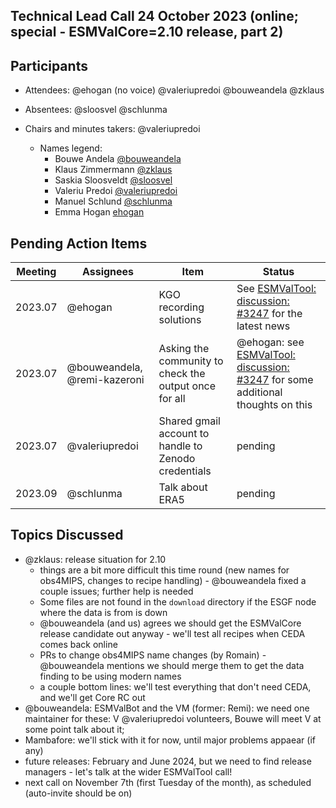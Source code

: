 ## Technical Lead Call 24 October 2023 (online; special - ESMValCore=2.10 release, part 2)

## Participants
- Attendees: @ehogan (no voice) @valeriupredoi @bouweandela @zklaus
- Absentees: @sloosvel @schlunma
- Chairs and minutes takers: @valeriupredoi

  - Names legend:
    - Bouwe Andela [@bouweandela](https://github.com/bouweandela)
    - Klaus Zimmermann [@zklaus](https://github.com/zklaus)
    - Saskia Sloosveldt [@sloosvel](https://github.com/sloosvel)
    - Valeriu Predoi [@valeriupredoi](https://github.com/valeriupredoi)
    - Manuel Schlund [@schlunma](https://github.com/schlunma)
    - Emma Hogan [ehogan](https://github.com/ehogan)

## Pending Action Items

| Meeting | Assignees | Item | Status |
|-|-|-|-|
|2023.07|@ehogan|KGO recording solutions|See [ESMValTool: discussion: #3247](https://github.com/ESMValGroup/ESMValTool/discussions/3247) for the latest news|
|2023.07|@bouweandela, @remi-kazeroni|Asking the community to check the output once for all| @ehogan: see [ESMValTool: discussion: #3247](https://github.com/ESMValGroup/ESMValTool/discussions/3247) for some additional thoughts on this|
|2023.07|@valeriupredoi|Shared gmail account to handle to Zenodo credentials|pending|
|2023.09|@schlunma|Talk about ERA5|pending|

## Topics Discussed

- @zklaus: release situation for 2.10
  - things are a bit more difficult this time round (new names for obs4MIPS, changes to recipe handling) - @bouweandela fixed a couple issues; further help is needed
  - Some files are not found in the ``download`` directory if the ESGF node where the data is from is down
  - @bouweandela (and us) agrees we should get the ESMValCore release candidate out anyway - we'll test all recipes when CEDA comes back online
  - PRs to change obs4MIPS name changes (by Romain) - @bouweandela mentions we should merge them to get the data finding to be using modern names
  - a couple bottom lines: we'll test everything that don't need CEDA, and we'll get Core RC out
- @bouweandela: ESMValBot and the VM (former: Remi): we need one maintainer for these: V @valeriupredoi volunteers, Bouwe will meet V at some point talk about it;
- Mambafore: we'll stick with it for now, until major problems appaear (if any)
- future releases: February and June 2024, but we need to find release managers - let's talk at the wider ESMValTool call!
- next call on November 7th (first Tuesday of the month), as scheduled (auto-invite should be on) 
